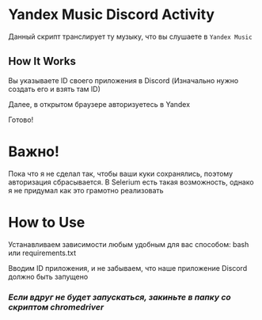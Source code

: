 # Yandex Music Discord Activity 

Данный скрипт транслирует ту музыку, что вы слушаете в ```Yandex Music```

## How It Works

Вы указываете ID своего приложения в Discord (Изначально нужно создать его и взять там ID)

Далее, в открытом браузере авторизуетесь в Yandex

Готово!

# Важно!

Пока что я не сделал так, чтобы ваши куки сохранялись, поэтому авторизация сбрасывается.
В Selerium есть такая возможность, однако я не придумал как это грамотно реализовать

# How to Use

Устанавливаем зависимости любым удобным для вас способом: bash или requirements.txt

Вводим ID приложения, и не забываем, что наше приложение Discord должно быть запущено

### _Если вдруг не будет запускаться, закиньте в папку со скриптом chromedriver_